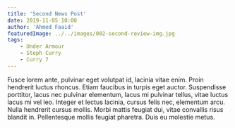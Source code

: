 ```yaml
---
title: 'Second News Post'
date: 2019-11-05 10:00
author: 'Ahmed Faaid'
featuredImage: ../../images/002-second-review-img.jpg
tags:
    - Under Armour
    - Steph Curry
    - Curry 7
---
```


Fusce lorem ante, pulvinar eget volutpat id, lacinia vitae enim. Proin hendrerit luctus rhoncus. Etiam faucibus in turpis eget auctor. Suspendisse porttitor, lacus nec pulvinar elementum, lacus mi pulvinar tellus, vitae luctus lacus mi vel leo. Integer et lectus lacinia, cursus felis nec, elementum arcu. Nulla hendrerit cursus mollis. Morbi mattis feugiat dui, vitae convallis risus blandit in. Pellentesque mollis feugiat pharetra. Duis eu molestie metus.

